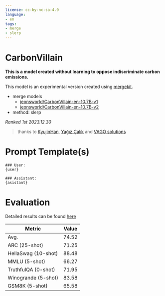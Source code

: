 ```yaml
---
license: cc-by-nc-sa-4.0
language:
- en
tags:
- merge
- slerp
---
```


# CarbonVillain
**This is a model created without learning to oppose indiscriminate carbon emissions.**  

This model is an experimental version created using [mergekit](https://github.com/cg123/mergekit).  
- merge models
  - [jeonsworld/CarbonVillain-en-10.7B-v1](https://huggingface.co/jeonsworld/CarbonVillain-en-10.7B-v1)
  - [jeonsworld/CarbonVillain-en-10.7B-v2](https://huggingface.co/jeonsworld/CarbonVillain-en-10.7B-v2)
- method: slerp

*Ranked 1st 2023.12.30*  


> thanks to [KyujinHan](https://huggingface.co/kyujinpy), [Yağız Çalık](https://huggingface.co/Weyaxi) and [VAGO solutions](https://huggingface.co/VAGOsolutions)  


# Prompt Template(s)

```
### User:
{user}

### Assistant:
{asistant}
```


# Evaluation
Detailed results can be found [here](https://huggingface.co/datasets/open-llm-leaderboard/details_jeonsworld__CarbonVillain-en-10.7B-v4)

| Metric                | Value                     |
|-----------------------|---------------------------|
| Avg.                  | 74.52   |
| ARC (25-shot)         | 71.25   |
| HellaSwag (10-shot)   | 88.48   |
| MMLU (5-shot)         | 66.27   |
| TruthfulQA (0-shot)   | 71.95   |
| Winogrande (5-shot)   | 83.58   |
| GSM8K (5-shot)        | 65.58   |